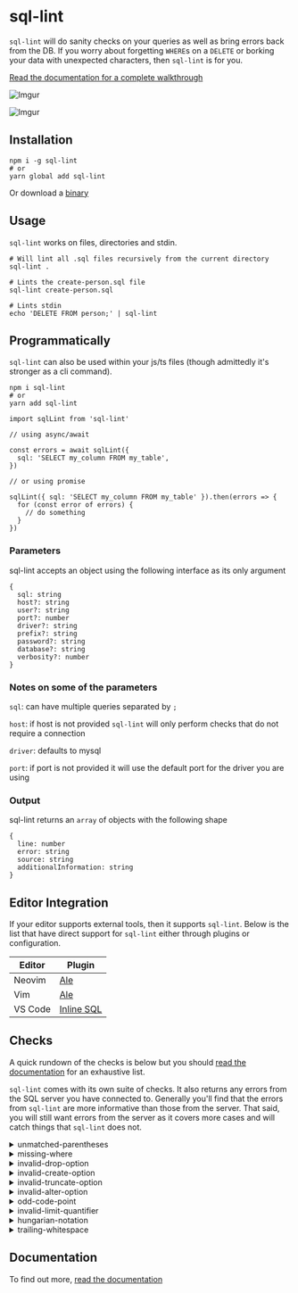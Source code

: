 # sql-lint

`sql-lint` will do sanity checks on your queries as well as bring errors back from the DB.
If you worry about forgetting `WHERE`s on a `DELETE` or borking your data with unexpected characters, then `sql-lint` is for you.

[Read the documentation for a complete walkthrough](https://sql-lint.readthedocs.io/en/latest/files/introduction.html)

![Imgur](https://i.imgur.com/rJ3h34b.png)

![Imgur](https://i.imgur.com/nqi1MnT.gif)

## Installation

```
npm i -g sql-lint
# or
yarn global add sql-lint
```

Or download a [binary](https://github.com/joereynolds/sql-lint/releases)

## Usage

`sql-lint` works on files, directories and stdin.

```
# Will lint all .sql files recursively from the current directory
sql-lint .

# Lints the create-person.sql file
sql-lint create-person.sql

# Lints stdin
echo 'DELETE FROM person;' | sql-lint
```

## Programmatically

`sql-lint` can also be used within your js/ts files (though admittedly it's stronger as a cli command).

```
npm i sql-lint
# or
yarn add sql-lint
```

```
import sqlLint from 'sql-lint'

// using async/await

const errors = await sqlLint({
  sql: 'SELECT my_column FROM my_table',
})

// or using promise

sqlLint({ sql: 'SELECT my_column FROM my_table' }).then(errors => {
  for (const error of errors) {
    // do something
  }
})
```

### Parameters

sql-lint accepts an object using the following interface as its only argument

```
{
  sql: string
  host?: string
  user?: string
  port?: number
  driver?: string
  prefix?: string
  password?: string
  database?: string
  verbosity?: number
}
```

### Notes on some of the parameters

`sql`: can have multiple queries separated by `;`

`host`: if host is not provided `sql-lint` will only perform checks that do not require a connection

`driver`: defaults to mysql

`port`: if port is not provided it will use the default port for the driver you are using

### Output

sql-lint returns an `array` of objects with the following shape

```
{
  line: number
  error: string
  source: string
  additionalInformation: string
}
```

## Editor Integration

If your editor supports external tools, then it supports `sql-lint`.
Below is the list that have direct support for `sql-lint` either through plugins or configuration.

| Editor  | Plugin                                                                                            |
| ------- | ------------------------------------------------------------------------------------------------- |
| Neovim  | [Ale](https://github.com/dense-analysis/ale/)                                                     |
| Vim     | [Ale](https://github.com/dense-analysis/ale/)                                                     |
| VS Code | [Inline SQL](https://marketplace.visualstudio.com/items?itemName=qufiwefefwoyn.inline-sql-syntax) |

## Checks

A quick rundown of the checks is below but you should [read the documentation](https://sql-lint.readthedocs.io/en/latest/files/checks.html)
for an exhaustive list.

`sql-lint` comes with its own suite of checks. It
also returns any errors from the SQL server you have connected to. Generally
you'll find that the errors from `sql-lint` are more informative than those from
the server. That said, you will still want errors from the server as it covers
more cases and will catch things that `sql-lint` does not.

<details>
  <summary>unmatched-parentheses</summary>

Shown when a query has an unbalanced amount of parentheses.

```
test/test-files//test.sql:16 [sql-lint: unmatched-parentheses] Unmatched parentheses.
```

</details>

<details>
  <summary>missing-where</summary>

Shown when a `DELETE` statement is missing a `WHERE` clause.

```
test/test-files/test.sql:20 [sql-lint: missing-where] DELETE statement missing WHERE clause.
```

</details>

<details>
  <summary>invalid-drop-option</summary>

Shown when an invalid option is given to the `DROP` statement.

```
test/test-files/test.sql:22 [sql-lint: invalid-drop-option] Option 'thing' is not a valid option, must be one of '["database","event","function","index","logfile","procedure","schema","server","table","view","tablespace","trigger"]'.
```

</details>

<details>
  <summary>invalid-create-option</summary>

Shown when an invalid option is given to the `CREATE` statement.

```
:24 [sql-lint: invalid-create-option] Option 'test' is not a valid option, must be one of '["algorithm","database","definer","event","function","index","or","procedure","server","table","tablespace","temporary","trigger","user","unique","view"]'.
```

</details>

<details>
  <summary>invalid-truncate-option</summary>

Shown when an invalid option is given to the `TRUNCATE` statement.

```
test/test-files/test.sql:26 [sql-lint: invalid-truncate-option] Option 'something' is not a valid option, must be one of '["table"]'.
```

</details>

<details>
  <summary>invalid-alter-option</summary>

Shown when an invalid option is given to the `ALTER` statement.

```
test/test-files/test.sql:28 [sql-lint: invalid-alter-option] Option 'mlady' is not a valid option, must be one of '["column","online","offline","ignore","database","event","function","procedure","server","table","tablespace","view"]'.
```

</details>

<details>

  <summary>odd-code-point</summary>

Shown when there are unsupported/unusual\* code points in your code.

\*<small>This check came about whilst working Microsoft Excel. Microsoft likes to
add a lot of zany characters which can subtly break your data without you
realising.</small>

```
test/test-files//test.sql:30 [sql-lint: odd-code-point] Unexpected code point.
```

</details>

<details>

  <summary>
    invalid-limit-quantifier
  </summary>

Shown when you specify something other than a number to the `LIMIT` statement.

```
test/test-files//test.sql:32 [sql-lint: invalid-limit-quantifier] Argument 'test' is not a valid quantifier for LIMIT clause.
```

</details>

<details>

<summary>
hungarian-notation
</summary>

Shown when the string `sp_` or `tbl_` is present in the query.

```
test/test-files/test.sql:34 [sql-lint: hungarian-notation] Hungarian notation present in query
```

</details>

<details>
<summary>
trailing-whitespace
</summary>

Shown when a query has trailing whitespace.

```
test/test-files/test.sql:34 [sql-lint: trailing-whitespace] Trailing whitespace
```

</details>

## Documentation

To find out more, [read the documentation](https://sql-lint.readthedocs.io/)
